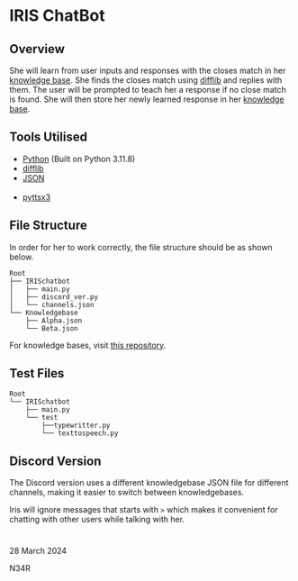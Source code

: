 # IRIS ChatBot

## Overview
She will learn from user inputs and responses with the closes match in her [knowledge base](https://github.com/ProjectIRIS-AI/Knowledgebase/). She finds the closes match using [difflib](https://docs.python.org/3/library/difflib.html/) and replies with them. The user will be prompted to teach her a response if no close match is found. She will then store her newly learned response in her [knowledge base](https://github.com/ProjectIRIS-AI/Knowledgebase/).

## Tools Utilised
- [Python](https://www.python.org/) (Built on Python 3.11.8)
- [difflib](https://docs.python.org/3/library/difflib.html/)
- [JSON](https://www.json.org/)
<br><br>
- [pyttsx3](https://pypi.org/project/pyttsx3/)

## File Structure
In order for her to work correctly, the file structure should be as shown below.
```
Root
├── IRISchatbot
│   ├── main.py
│   ├── discord_ver.py
│   └── channels.json
└── Knowledgebase
    ├── Alpha.json
    └── Beta.json
```
For knowledge bases, visit [this repository](https://github.com/ProjectIRIS-AI/Knowledgebase).

## Test Files
```
Root
└── IRISchatbot
    ├── main.py
    └── test
        ├──typewritter.py
        └── texttospeech.py
```

## Discord Version
The Discord version uses a different knowledgebase JSON file for different channels, making it easier to switch between knowledgebases.

Iris will ignore messages that starts with `>` which makes it convenient for chatting with other users while talking with her.

#
28 March 2024

N34R
#
